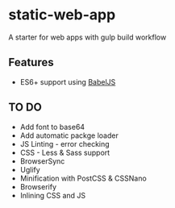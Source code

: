 # static-web-app
A starter for web apps with gulp build workflow

## Features

- ES6+ support using [BabelJS](https:babeljs.io)

## TO DO

- Add font to base64
- Add automatic packge loader
- JS Linting - error checking
- CSS - Less & Sass support
- BrowserSync
- Uglify
- Minification with PostCSS & CSSNano
- Browserify
- Inlining CSS and JS
